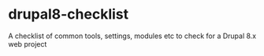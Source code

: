 # drupal8-checklist
A checklist of common tools, settings, modules etc to check for a Drupal 8.x web project
